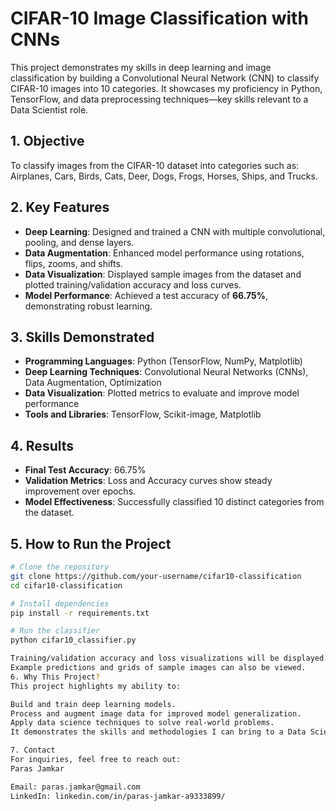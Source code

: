 # CIFAR-10 Image Classification with CNNs
This project demonstrates my skills in deep learning and image classification by building a Convolutional Neural Network (CNN) to classify CIFAR-10 images into 10 categories. It showcases my proficiency in Python, TensorFlow, and data preprocessing techniques—key skills relevant to a Data Scientist role.

## 1. Objective
To classify images from the CIFAR-10 dataset into categories such as:  
Airplanes, Cars, Birds, Cats, Deer, Dogs, Frogs, Horses, Ships, and Trucks.

## 2. Key Features
- **Deep Learning**: Designed and trained a CNN with multiple convolutional, pooling, and dense layers.
- **Data Augmentation**: Enhanced model performance using rotations, flips, zooms, and shifts.
- **Data Visualization**: Displayed sample images from the dataset and plotted training/validation accuracy and loss curves.
- **Model Performance**: Achieved a test accuracy of **66.75%**, demonstrating robust learning.

## 3. Skills Demonstrated
- **Programming Languages**: Python (TensorFlow, NumPy, Matplotlib)
- **Deep Learning Techniques**: Convolutional Neural Networks (CNNs), Data Augmentation, Optimization
- **Data Visualization**: Plotted metrics to evaluate and improve model performance
- **Tools and Libraries**: TensorFlow, Scikit-image, Matplotlib

## 4. Results
- **Final Test Accuracy**: 66.75%
- **Validation Metrics**: Loss and Accuracy curves show steady improvement over epochs.
- **Model Effectiveness**: Successfully classified 10 distinct categories from the dataset.

## 5. How to Run the Project
```bash
# Clone the repository
git clone https://github.com/your-username/cifar10-classification
cd cifar10-classification

# Install dependencies
pip install -r requirements.txt

# Run the classifier
python cifar10_classifier.py

Training/validation accuracy and loss visualizations will be displayed.
Example predictions and grids of sample images can also be viewed.
6. Why This Project?
This project highlights my ability to:

Build and train deep learning models.
Process and augment image data for improved model generalization.
Apply data science techniques to solve real-world problems.
It demonstrates the skills and methodologies I can bring to a Data Scientist role.

7. Contact
For inquiries, feel free to reach out:
Paras Jamkar

Email: paras.jamkar@gmail.com
LinkedIn: linkedin.com/in/paras-jamkar-a9333899/
